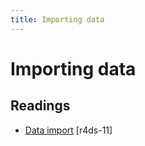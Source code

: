 ```yaml
---
title: Importing data
---
```


<!-- Generated automatically from import.yml. Do not edit by hand -->

# Importing data



## Readings

  * [Data import](http://r4ds.had.co.nz/data-import.html) [r4ds-11]



